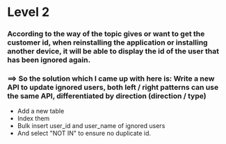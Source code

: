 
# Level 2
### According to the way of the topic gives or want to get the customer id, when reinstalling the application or installing another device, it will be able to display the id of the user that has been ignored again.


### ==> So the solution which I came up with here is: Write a new API to update ignored users, both left / right patterns can use the same API, differentiated by direction (direction / type)

- Add a new table
- Index them
- Bulk insert user_id and user_name of ignored users
- And select "NOT IN" to ensure no duplicate id.
